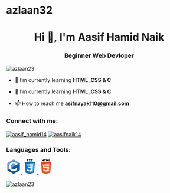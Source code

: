 # azlaan32    <h1 align="center">Hi 👋, I'm Aasif Hamid Naik</h1>
<h3 align="center">Beginner Web Devloper</h3>

<p align="left"> <img src="https://komarev.com/ghpvc/?username=azlaan23&label=Profile%20views&color=0e75b6&style=flat" alt="azlaan23" /> </p>

- 🔭 I’m currently learning **HTML ,CSS & C**

- 🌱 I’m currently learning **HTML ,CSS & C**

- 📫 How to reach me **asifnayak110@gmail.com**

<h3 align="left">Connect with me:</h3>
<p align="left">
<a href="https://twitter.com/aasif_hamid14" target="blank"><img align="center" src="https://raw.githubusercontent.com/rahuldkjain/github-profile-readme-generator/master/src/images/icons/Social/twitter.svg" alt="aasif_hamid14" height="30" width="40" /></a>
<a href="https://instagram.com/aasifnaik14" target="blank"><img align="center" src="https://raw.githubusercontent.com/rahuldkjain/github-profile-readme-generator/master/src/images/icons/Social/instagram.svg" alt="aasifnaik14" height="30" width="40" /></a>
</p>

<h3 align="left">Languages and Tools:</h3>
<p align="left"> <a href="https://www.cprogramming.com/" target="_blank" rel="noreferrer"> <img src="https://raw.githubusercontent.com/devicons/devicon/master/icons/c/c-original.svg" alt="c" width="40" height="40"/> </a> <a href="https://www.w3schools.com/css/" target="_blank" rel="noreferrer"> <img src="https://raw.githubusercontent.com/devicons/devicon/master/icons/css3/css3-original-wordmark.svg" alt="css3" width="40" height="40"/> </a> <a href="https://www.w3.org/html/" target="_blank" rel="noreferrer"> <img src="https://raw.githubusercontent.com/devicons/devicon/master/icons/html5/html5-original-wordmark.svg" alt="html5" width="40" height="40"/> </a> </p>

<p><img align="center" src="https://github-readme-stats.vercel.app/api/top-langs?username=azlaan23&show_icons=true&locale=en&layout=compact" alt="azlaan23" /></p>
